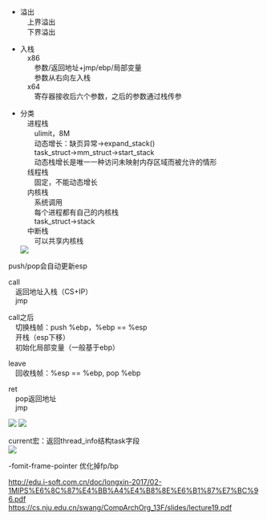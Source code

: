 * 溢出  
&emsp;上界溢出  
&emsp;下界溢出  

* 入栈  
&emsp;x86  
&emsp;&emsp;参数/返回地址+jmp/ebp/局部变量  
&emsp;&emsp;参数从右向左入栈  
&emsp;x64  
&emsp;&emsp;寄存器接收后六个参数，之后的参数通过栈传参  

* 分类  
&emsp;进程栈  
&emsp;&emsp;ulimit，8M  
&emsp;&emsp;动态增长：缺页异常->expand_stack()  
&emsp;&emsp;task_struct->mm_struct->start_stack  
&emsp;&emsp;动态栈增长是唯一一种访问未映射内存区域而被允许的情形  
&emsp;线程栈  
&emsp;&emsp;固定，不能动态增长  
&emsp;内核栈  
&emsp;&emsp;系统调用  
&emsp;&emsp;每个进程都有自己的内核栈  
&emsp;&emsp;task_struct->stack  
&emsp;中断栈  
&emsp;&emsp;可以共享内核栈   
![](https://img-blog.csdn.net/20160901215126528)


push/pop会自动更新esp  

call  
&emsp;返回地址入栈（CS+IP）  
&emsp;jmp    

call之后  
&emsp;切换栈帧：push %ebp，%ebp == %esp  
&emsp;开栈（esp下移）  
&emsp;初始化局部变量（一般基于ebp）  

leave  
&emsp;回收栈帧：%esp == %ebp, pop %ebp  

ret  
&emsp;pop返回地址  
&emsp;jmp  


![](https://img-blog.csdn.net/20160901214853559)
![](https://img-blog.csdn.net/20160901214948512)

current宏：返回thread_info结构task字段  
![](https://img-blog.csdn.net/20160901215111055)

-fomit-frame-pointer
优化掉fp/bp

http://edu.i-soft.com.cn/doc/longxin-2017/02-1MIPS%E6%8C%87%E4%BB%A4%E4%B8%8E%E6%B1%87%E7%BC%96.pdf   
https://cs.nju.edu.cn/swang/CompArchOrg_13F/slides/lecture19.pdf   
